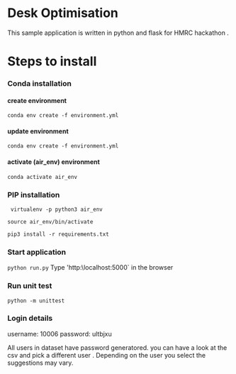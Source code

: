 # Desk Optimisation 

 This sample application is written in python and flask for HMRC hackathon . 

# Steps to install 

### Conda installation 

#### create environment  
`conda env create -f environment.yml`

#### update environment 
`conda env create -f environment.yml`

####  activate (air_env) environment
`conda activate air_env`

###  PIP installation

` virtualenv -p python3 air_env`

`source air_env/bin/activate`

`pip3 install -r requirements.txt`

###  Start application

`python run.py`
 Type 'http:\localhost:5000` in the browser 

### Run unit test 
`python -m unittest`

### Login details 
username: 10006 
password: ultbjxu

All users in dataset have password generatored. you can have a look at the csv and pick a different user . Depending on the user you select the suggestions may vary. 





